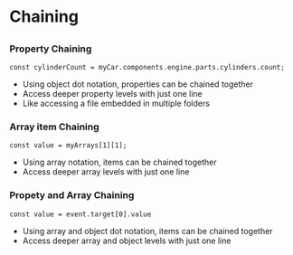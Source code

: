 # Chaining
##
### Property Chaining

`const cylinderCount = myCar.components.engine.parts.cylinders.count;`

- Using object dot notation, properties can be chained together
- Access deeper property levels with just one line
- Like accessing a file embedded in multiple folders

### Array item Chaining

`const value = myArrays[1][1];`

- Using array notation, items can be chained together
- Access deeper array levels with just one line

### Propety and Array Chaining

`const value = event.target[0].value`

- Using array and object dot notation, items can be chained together
- Access deeper array and object levels with just one line